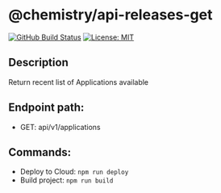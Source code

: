 # @chemistry/api-releases-get
[![GitHub Build Status](https://github.com/chemistry/crystallography-api/workflows/CI/badge.svg)](https://github.com/chemistry/crystallography-api/actions?query=workflow%3ACI)
[![License: MIT](https://img.shields.io/badge/License-MIT-gren.svg)](https://opensource.org/licenses/MIT)

## Description
Return recent list of Applications available

## Endpoint path:
 - GET: api/v1/applications

## Commands:
  * Deploy to Cloud: `npm run deploy`
  * Build project: `npm run build`
